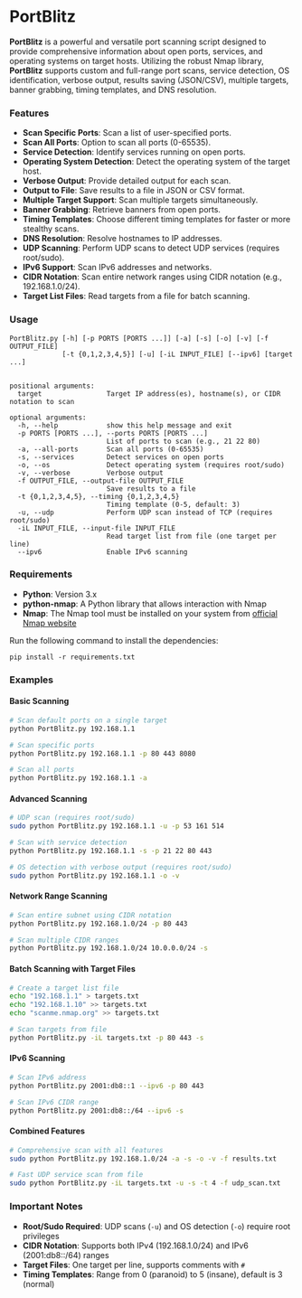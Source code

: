 # PortBlitz

**PortBlitz** is a powerful and versatile port scanning script designed to provide comprehensive information about open ports, services, and operating systems on target hosts. Utilizing the robust Nmap library, **PortBlitz** supports custom and full-range port scans, service detection, OS identification, verbose output, results saving (JSON/CSV), multiple targets, banner grabbing, timing templates, and DNS resolution.
### Features

* **Scan Specific Ports**: Scan a list of user-specified ports.
* **Scan All Ports**: Option to scan all ports (0-65535).
* **Service Detection**: Identify services running on open ports.
* **Operating System Detection**: Detect the operating system of the target host.
* **Verbose Output**: Provide detailed output for each scan.
* **Output to File**: Save results to a file in JSON or CSV format.
* **Multiple Target Support**: Scan multiple targets simultaneously.
* **Banner Grabbing**: Retrieve banners from open ports.
* **Timing Templates**: Choose different timing templates for faster or more stealthy scans.
* **DNS Resolution**: Resolve hostnames to IP addresses.
* **UDP Scanning**: Perform UDP scans to detect UDP services (requires root/sudo).
* **IPv6 Support**: Scan IPv6 addresses and networks.
* **CIDR Notation**: Scan entire network ranges using CIDR notation (e.g., 192.168.1.0/24).
* **Target List Files**: Read targets from a file for batch scanning.

### Usage
```
PortBlitz.py [-h] [-p PORTS [PORTS ...]] [-a] [-s] [-o] [-v] [-f OUTPUT_FILE] 
             [-t {0,1,2,3,4,5}] [-u] [-iL INPUT_FILE] [--ipv6] [target ...]


positional arguments:
  target                Target IP address(es), hostname(s), or CIDR notation to scan

optional arguments:
  -h, --help            show this help message and exit
  -p PORTS [PORTS ...], --ports PORTS [PORTS ...]
                        List of ports to scan (e.g., 21 22 80)
  -a, --all-ports       Scan all ports (0-65535)
  -s, --services        Detect services on open ports
  -o, --os              Detect operating system (requires root/sudo)
  -v, --verbose         Verbose output
  -f OUTPUT_FILE, --output-file OUTPUT_FILE
                        Save results to a file
  -t {0,1,2,3,4,5}, --timing {0,1,2,3,4,5}
                        Timing template (0-5, default: 3)
  -u, --udp             Perform UDP scan instead of TCP (requires root/sudo)
  -iL INPUT_FILE, --input-file INPUT_FILE
                        Read target list from file (one target per line)
  --ipv6                Enable IPv6 scanning

```

### Requirements
* **Python**: Version 3.x
* **python-nmap**: A Python library that allows interaction with Nmap
* **Nmap**: The Nmap tool must be installed on your system from [official Nmap website](https://nmap.org/download)

Run the following command to install the dependencies:
```
pip install -r requirements.txt
```

### Examples

#### Basic Scanning
```bash
# Scan default ports on a single target
python PortBlitz.py 192.168.1.1

# Scan specific ports
python PortBlitz.py 192.168.1.1 -p 80 443 8080

# Scan all ports
python PortBlitz.py 192.168.1.1 -a
```

#### Advanced Scanning
```bash
# UDP scan (requires root/sudo)
sudo python PortBlitz.py 192.168.1.1 -u -p 53 161 514

# Scan with service detection
python PortBlitz.py 192.168.1.1 -s -p 21 22 80 443

# OS detection with verbose output (requires root/sudo)
sudo python PortBlitz.py 192.168.1.1 -o -v
```

#### Network Range Scanning
```bash
# Scan entire subnet using CIDR notation
python PortBlitz.py 192.168.1.0/24 -p 80 443

# Scan multiple CIDR ranges
python PortBlitz.py 192.168.1.0/24 10.0.0.0/24 -s
```

#### Batch Scanning with Target Files
```bash
# Create a target list file
echo "192.168.1.1" > targets.txt
echo "192.168.1.10" >> targets.txt
echo "scanme.nmap.org" >> targets.txt

# Scan targets from file
python PortBlitz.py -iL targets.txt -p 80 443 -s
```

#### IPv6 Scanning
```bash
# Scan IPv6 address
python PortBlitz.py 2001:db8::1 --ipv6 -p 80 443

# Scan IPv6 CIDR range
python PortBlitz.py 2001:db8::/64 --ipv6 -s
```

#### Combined Features
```bash
# Comprehensive scan with all features
sudo python PortBlitz.py 192.168.1.0/24 -a -s -o -v -f results.txt

# Fast UDP service scan from file
sudo python PortBlitz.py -iL targets.txt -u -s -t 4 -f udp_scan.txt
```

### Important Notes
- **Root/Sudo Required**: UDP scans (`-u`) and OS detection (`-o`) require root privileges
- **CIDR Notation**: Supports both IPv4 (192.168.1.0/24) and IPv6 (2001:db8::/64) ranges
- **Target Files**: One target per line, supports comments with `#`
- **Timing Templates**: Range from 0 (paranoid) to 5 (insane), default is 3 (normal)

